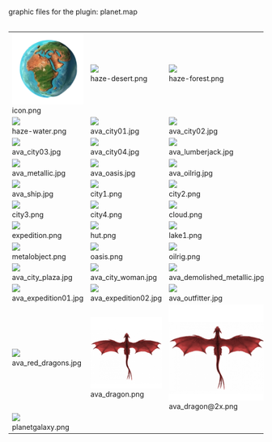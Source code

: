 graphic files for the plugin: planet.map<br>
<br>
<table>
	<tr>
		<td><img src="https://github.com/zuckung/endless-sky-plugins/blob/main/myplugins/planet.map/icon.png?raw=true"><br>
		icon.png</td>
		<td><img src="https://github.com/zuckung/endless-sky-plugins/blob/main/myplugins/planet.map/images/_menu/haze-desert.png?raw=true"><br>
		haze-desert.png</td>
		<td><img src="https://github.com/zuckung/endless-sky-plugins/blob/main/myplugins/planet.map/images/_menu/haze-forest.png?raw=true"><br>
		haze-forest.png</td>
	</tr>
	<tr>
		<td><img src="https://github.com/zuckung/endless-sky-plugins/blob/main/myplugins/planet.map/images/_menu/haze-water.png?raw=true"><br>
		haze-water.png</td>
		<td><img src="https://github.com/zuckung/endless-sky-plugins/blob/main/myplugins/planet.map/images/land/ava_city01.jpg?raw=true"><br>
		ava_city01.jpg</td>
		<td><img src="https://github.com/zuckung/endless-sky-plugins/blob/main/myplugins/planet.map/images/land/ava_city02.jpg?raw=true"><br>
		ava_city02.jpg</td>
	</tr>
	<tr>
		<td><img src="https://github.com/zuckung/endless-sky-plugins/blob/main/myplugins/planet.map/images/land/ava_city03.jpg?raw=true"><br>
		ava_city03.jpg</td>
		<td><img src="https://github.com/zuckung/endless-sky-plugins/blob/main/myplugins/planet.map/images/land/ava_city04.jpg?raw=true"><br>
		ava_city04.jpg</td>
		<td><img src="https://github.com/zuckung/endless-sky-plugins/blob/main/myplugins/planet.map/images/land/ava_lumberjack.jpg?raw=true"><br>
		ava_lumberjack.jpg</td>
	</tr>
	<tr>
		<td><img src="https://github.com/zuckung/endless-sky-plugins/blob/main/myplugins/planet.map/images/land/ava_metallic.jpg?raw=true"><br>
		ava_metallic.jpg</td>
		<td><img src="https://github.com/zuckung/endless-sky-plugins/blob/main/myplugins/planet.map/images/land/ava_oasis.jpg?raw=true"><br>
		ava_oasis.jpg</td>
		<td><img src="https://github.com/zuckung/endless-sky-plugins/blob/main/myplugins/planet.map/images/land/ava_oilrig.jpg?raw=true"><br>
		ava_oilrig.jpg</td>
	</tr>
	<tr>
		<td><img src="https://github.com/zuckung/endless-sky-plugins/blob/main/myplugins/planet.map/images/land/ava_ship.jpg?raw=true"><br>
		ava_ship.jpg</td>
		<td><img src="https://github.com/zuckung/endless-sky-plugins/blob/main/myplugins/planet.map/images/planet/city1.png?raw=true"><br>
		city1.png</td>
		<td><img src="https://github.com/zuckung/endless-sky-plugins/blob/main/myplugins/planet.map/images/planet/city2.png?raw=true"><br>
		city2.png</td>
	</tr>
	<tr>
		<td><img src="https://github.com/zuckung/endless-sky-plugins/blob/main/myplugins/planet.map/images/planet/city3.png?raw=true"><br>
		city3.png</td>
		<td><img src="https://github.com/zuckung/endless-sky-plugins/blob/main/myplugins/planet.map/images/planet/city4.png?raw=true"><br>
		city4.png</td>
		<td><img src="https://github.com/zuckung/endless-sky-plugins/blob/main/myplugins/planet.map/images/planet/cloud.png?raw=true"><br>
		cloud.png</td>
	</tr>
	<tr>
		<td><img src="https://github.com/zuckung/endless-sky-plugins/blob/main/myplugins/planet.map/images/planet/expedition.png?raw=true"><br>
		expedition.png</td>
		<td><img src="https://github.com/zuckung/endless-sky-plugins/blob/main/myplugins/planet.map/images/planet/hut.png?raw=true"><br>
		hut.png</td>
		<td><img src="https://github.com/zuckung/endless-sky-plugins/blob/main/myplugins/planet.map/images/planet/lake1.png?raw=true"><br>
		lake1.png</td>
	</tr>
	<tr>
		<td><img src="https://github.com/zuckung/endless-sky-plugins/blob/main/myplugins/planet.map/images/planet/metalobject.png?raw=true"><br>
		metalobject.png</td>
		<td><img src="https://github.com/zuckung/endless-sky-plugins/blob/main/myplugins/planet.map/images/planet/oasis.png?raw=true"><br>
		oasis.png</td>
		<td><img src="https://github.com/zuckung/endless-sky-plugins/blob/main/myplugins/planet.map/images/planet/oilrig.png?raw=true"><br>
		oilrig.png</td>
	</tr>
	<tr>
		<td><img src="https://github.com/zuckung/endless-sky-plugins/blob/main/myplugins/planet.map/images/scene/ava_city_plaza.jpg?raw=true"><br>
		ava_city_plaza.jpg</td>
		<td><img src="https://github.com/zuckung/endless-sky-plugins/blob/main/myplugins/planet.map/images/scene/ava_city_woman.jpg?raw=true"><br>
		ava_city_woman.jpg</td>
		<td><img src="https://github.com/zuckung/endless-sky-plugins/blob/main/myplugins/planet.map/images/scene/ava_demolished_metallic.jpg?raw=true"><br>
		ava_demolished_metallic.jpg</td>
	</tr>
	<tr>
		<td><img src="https://github.com/zuckung/endless-sky-plugins/blob/main/myplugins/planet.map/images/scene/ava_expedition01.jpg?raw=true"><br>
		ava_expedition01.jpg</td>
		<td><img src="https://github.com/zuckung/endless-sky-plugins/blob/main/myplugins/planet.map/images/scene/ava_expedition02.jpg?raw=true"><br>
		ava_expedition02.jpg</td>
		<td><img src="https://github.com/zuckung/endless-sky-plugins/blob/main/myplugins/planet.map/images/scene/ava_outfitter.jpg?raw=true"><br>
		ava_outfitter.jpg</td>
	</tr>
	<tr>
		<td><img src="https://github.com/zuckung/endless-sky-plugins/blob/main/myplugins/planet.map/images/scene/ava_red_dragons.jpg?raw=true"><br>
		ava_red_dragons.jpg</td>
		<td><img src="https://github.com/zuckung/endless-sky-plugins/blob/main/myplugins/planet.map/images/ship/ava_dragon.png?raw=true"><br>
		ava_dragon.png</td>
		<td><img src="https://github.com/zuckung/endless-sky-plugins/blob/main/myplugins/planet.map/images/ship/ava_dragon@2x.png?raw=true"><br>
		ava_dragon@2x.png</td>
	</tr>
	<tr>
		<td><img src="https://github.com/zuckung/endless-sky-plugins/blob/main/myplugins/planet.map/images/ui/planetgalaxy.png?raw=true"><br>
		planetgalaxy.png</td>
		<td></td>
		<td></td>
	</tr>
</table>
